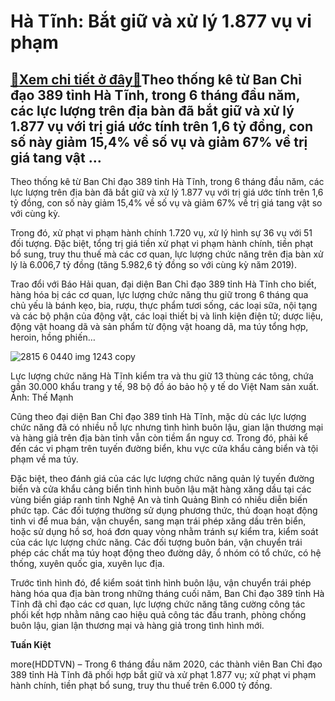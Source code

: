 Hà Tĩnh: Bắt giữ và xử lý 1.877 vụ vi phạm
==========================================

[:gift:Xem chi tiết ở đây:gift:](https://hddtvn.com/ha-tinh-bat-giu-va-xu-ly-1-877-vu-vi-pham/)Theo thống kê từ Ban Chỉ đạo 389 tỉnh Hà Tĩnh, trong 6 tháng đầu năm, các lực lượng trên địa bàn đã bắt giữ và xử lý 1.877 vụ với trị giá ước tính trên 1,6 tỷ đồng, con số này giảm 15,4% về số vụ và giảm 67% về trị giá tang vật …
-------------------------------------------------------------------------------------------------------------------------------------------------------------------------------------------------------------------------------------


Theo thống kê từ Ban Chỉ đạo 389 tỉnh Hà Tĩnh, trong 6 tháng đầu năm, các lực lượng trên địa bàn đã bắt giữ và xử lý 1.877 vụ với trị giá ước tính trên 1,6 tỷ đồng, con số này giảm 15,4% về số vụ và giảm 67% về trị giá tang vật so với cùng kỳ.


Trong đó, xử phạt vi phạm hành chính 1.720 vụ, xử lý hình sự 36 vụ với 51 đối tượng. Đặc biệt, tổng trị giá tiền xử phạt vi phạm hành chính, tiền phạt bổ sung, truy thu thuế mà các cơ quan, lực lượng chức năng trên địa bàn xử lý là 6.006,7 tỷ đồng (tăng 5.982,6 tỷ đồng so với cùng kỳ năm 2019).


Trao đổi với Báo Hải quan, đại diện Ban Chỉ đạo 389 tỉnh Hà Tĩnh cho biết, hàng hóa bị các cơ quan, lực lượng chức năng thu giữ trong 6 tháng qua chủ yếu là bánh kẹo, bia, rượu, thực phẩm tươi sống, các loại sữa, nội tạng và các bộ phận của động vật, các loại thiết bị và linh kiện điện tử; dược liệu, động vật hoang dã và sản phẩm từ động vật hoang dã, ma túy tổng hợp, heroin, hồng phiến…





![2815 6 0440 img 1243 copy](https://haiquanonline.com.vn/stores/news_dataimages/hungdn/042020/16/10/in_article/2815_6-0440_IMG_1243_Copy.jpg?rt=20200716112747 "Hà Tĩnh: Bắt giữ và xử lý 1.877 vụ vi phạm")


Lực lượng chức năng Hà Tĩnh kiểm tra và thu giữ 13 thùng các tông, chứa gần 30.000 khẩu trang y tế, 98 bộ đồ áo bảo hộ y tế do Việt Nam sản xuất. Ảnh: Thế Mạnh



Cũng theo đại diện Ban Chỉ đạo 389 tỉnh Hà Tĩnh, mặc dù các lực lượng chức năng đã có nhiều nỗ lực nhưng tình hình buôn lậu, gian lận thương mại và hàng giả trên địa bàn tỉnh vẫn còn tiềm ẩn nguy cơ. Trong đó, phải kể đến các vi phạm trên tuyến đường biển, khu vực cửa khẩu cảng biển và tội phạm về ma túy.


Đặc biệt, theo đánh giá của các lực lượng chức năng quản lý tuyến đường biển và cửa khẩu cảng biển tình hình buôn lậu mặt hàng xăng dầu tại các vùng biển giáp ranh tỉnh Nghệ An và tỉnh Quảng Bình có nhiều diễn biến phức tạp. Các đối tượng thường sử dụng phương thức, thủ đoạn hoạt động tinh vi để mua bán, vận chuyển, sang mạn trái phép xăng dầu trên biển, hoặc sử dụng hồ sơ, hoá đơn quay vòng nhằm tránh sự kiểm tra, kiểm soát của các lực lượng chức năng. Các đối tượng buôn bán, vận chuyển trái phép các chất ma túy hoạt động theo đường dây, ổ nhóm có tổ chức, có hệ thống, xuyên quốc gia, xuyên lục địa.


Trước tình hình đó, để kiểm soát tình hình buôn lậu, vận chuyển trái phép hàng hóa qua địa bàn trong những tháng cuối năm, Ban Chỉ đạo 389 tỉnh Hà Tĩnh đã chỉ đạo các cơ quan, lực lượng chức năng tăng cường công tác phối kết hợp nhằm nâng cao hiệu quả công tác đấu tranh, phòng chống buôn lậu, gian lận thương mại và hàng giả trong tình hình mới.







**Tuấn Kiệt**



more(HDDTVN) – Trong 6 tháng đầu năm 2020, các thành viên Ban Chỉ đạo 389 tỉnh Hà Tĩnh đã phối hợp bắt giữ và xử phạt 1.877 vụ; xử phạt vi phạm hành chính, tiền phạt bổ sung, truy thu thuế trên 6.000 tỷ đồng.

